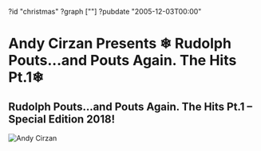 ?id "christmas"
?graph [""]
?pubdate "2005-12-03T00:00"
#  **Andy Cirzan Presents** ❄ Rudolph Pouts...and Pouts Again. The Hits Pt.1❄

## Rudolph Pouts...and Pouts Again. The Hits Pt.1 – Special Edition 2018!

![Andy Cirzan](https://static.soundopinions.org/christmas/cirzan%2018.jpg)

